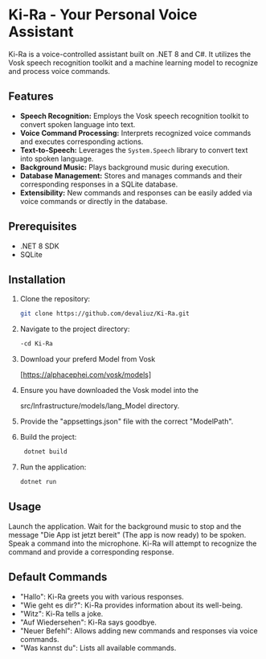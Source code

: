 # Ki-Ra - Your Personal Voice Assistant

Ki-Ra is a voice-controlled assistant built on .NET 8 and C#. It utilizes the Vosk speech recognition toolkit and a machine learning model to recognize and process voice commands.

## Features

* **Speech Recognition:** Employs the Vosk speech recognition toolkit to convert spoken language into text.
* **Voice Command Processing:** Interprets recognized voice commands and executes corresponding actions.
* **Text-to-Speech:** Leverages the `System.Speech` library to convert text into spoken language.
* **Background Music:** Plays background music during execution.
* **Database Management:** Stores and manages commands and their corresponding responses in a SQLite database.
* **Extensibility:** New commands and responses can be easily added via voice commands or directly in the database.

## Prerequisites

* .NET 8 SDK
* SQLite

## Installation

1. Clone the repository: 
   ```bash
   git clone https://github.com/devaliuz/Ki-Ra.git

2. Navigate to the project directory:
   ```bash
   -cd Ki-Ra
   
3. Download your preferd Model from Vosk
   
   [https://alphacephei.com/vosk/models]
   
4. Ensure you have downloaded the Vosk model into the 

    src/Infrastructure/models/lang_Model
    directory.

5. Provide the "appsettings.json" file with the correct "ModelPath".

6. Build the project:
   ```bash
    dotnet build

7. Run the application:
   ```bash
   dotnet run

## Usage

Launch the application.
Wait for the background music to stop and the message "Die App ist jetzt bereit" (The app is now ready) to be spoken.
Speak a command into the microphone.
Ki-Ra will attempt to recognize the command and provide a corresponding response.

## Default Commands

* "Hallo": Ki-Ra greets you with various responses.
* "Wie geht es dir?": Ki-Ra provides information about its well-being.
* "Witz": Ki-Ra tells a joke.
* "Auf Wiedersehen": Ki-Ra says goodbye.
* "Neuer Befehl": Allows adding new commands and responses via voice commands.
* "Was kannst du": Lists all available commands.
